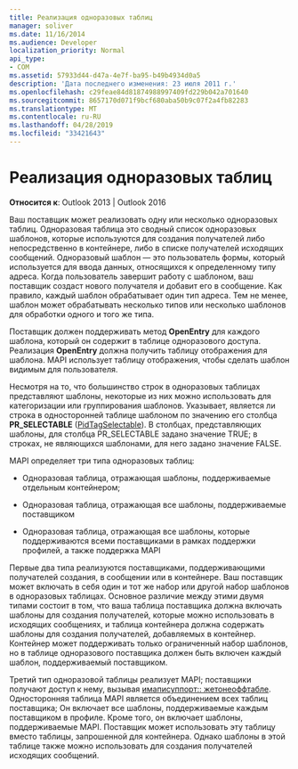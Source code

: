 ```yaml
---
title: Реализация одноразовых таблиц
manager: soliver
ms.date: 11/16/2014
ms.audience: Developer
localization_priority: Normal
api_type:
- COM
ms.assetid: 57933d44-d47a-4e7f-ba95-b49b4934d0a5
description: 'Дата последнего изменения: 23 июля 2011 г.'
ms.openlocfilehash: c29feae84d81874988997409fd229b042a701640
ms.sourcegitcommit: 8657170d071f9bcf680aba50b9c07f2a4fb82283
ms.translationtype: MT
ms.contentlocale: ru-RU
ms.lasthandoff: 04/28/2019
ms.locfileid: "33421643"
---
```

# <a name="implementing-one-off-tables"></a>Реализация одноразовых таблиц

**Относится к**: Outlook 2013 | Outlook 2016 
  
Ваш поставщик может реализовать одну или несколько одноразовых таблиц. Одноразовая таблица это сводный список одноразовых шаблонов, которые используются для создания получателей либо непосредственно в контейнере, либо в списке получателей исходящих сообщений. Одноразовый шаблон — это пользователь формы, который используется для ввода данных, относящихся к определенному типу адреса. Когда пользователь завершит работу с шаблоном, ваш поставщик создаст нового получателя и добавит его в сообщение. Как правило, каждый шаблон обрабатывает один тип адреса. Тем не менее, шаблон может обрабатывать несколько типов или несколько шаблонов для обработки одного и того же типа. 
  
Поставщик должен поддерживать метод **OpenEntry** для каждого шаблона, который он содержит в таблице одноразового доступа. Реализация **OpenEntry** должна получить таблицу отображения для шаблона. MAPI использует таблицу отображения, чтобы сделать шаблон видимым для пользователя. 
  
Несмотря на то, что большинство строк в одноразовых таблицах представляют шаблоны, некоторые из них можно использовать для категоризации или группирования шаблонов. Указывает, является ли строка в односторонней таблице шаблоном по значению его столбца **PR_SELECTABLE** ([PidTagSelectable](pidtagselectable-canonical-property.md)). В столбцах, представляющих шаблоны, для столбца PR_SELECTABLE задано значение TRUE; в строках, не являющихся шаблонами, для него задано значение FALSE.
  
MAPI определяет три типа одноразовых таблиц:
  
- Одноразовая таблица, отражающая шаблоны, поддерживаемые отдельным контейнером;
    
- Одноразовая таблица, отражающая все шаблоны, поддерживаемые поставщиком 
    
- Одноразовая таблица, отражающая все шаблоны, которые поддерживаются всеми поставщиками в рамках поддержки профилей, а также поддержка MAPI
    
Первые два типа реализуются поставщиками, поддерживающими получателей создания, в сообщении или в контейнере. Ваш поставщик может включать в себя один и тот же набор или другой набор шаблонов в одноразовых таблицах. Основное различие между этими двумя типами состоит в том, что ваша таблица поставщика должна включать шаблоны для создания получателей, которые можно использовать в исходящих сообщениях, и таблица контейнера должна содержать шаблоны для создания получателей, добавляемых в контейнер. Контейнер может поддерживать только ограниченный набор шаблонов, но в таблице одноразового поставщика должен быть включен каждый шаблон, поддерживаемый поставщиком.
  
Третий тип одноразовой таблицы реализует MAPI; поставщики получают доступ к нему, вызывая [имаписуппорт:: жетонеоффтабле](imapisupport-getoneofftable.md). Односторонняя таблица MAPI является объединением всех таблиц поставщика; Он включает все шаблоны, поддерживаемые каждым поставщиком в профиле. Кроме того, он включает шаблоны, поддерживаемые MAPI. Поставщик может использовать эту таблицу вместо таблицы, запрошенной для контейнера. Однако шаблоны в этой таблице также можно использовать для создания получателей исходящих сообщений.
  

